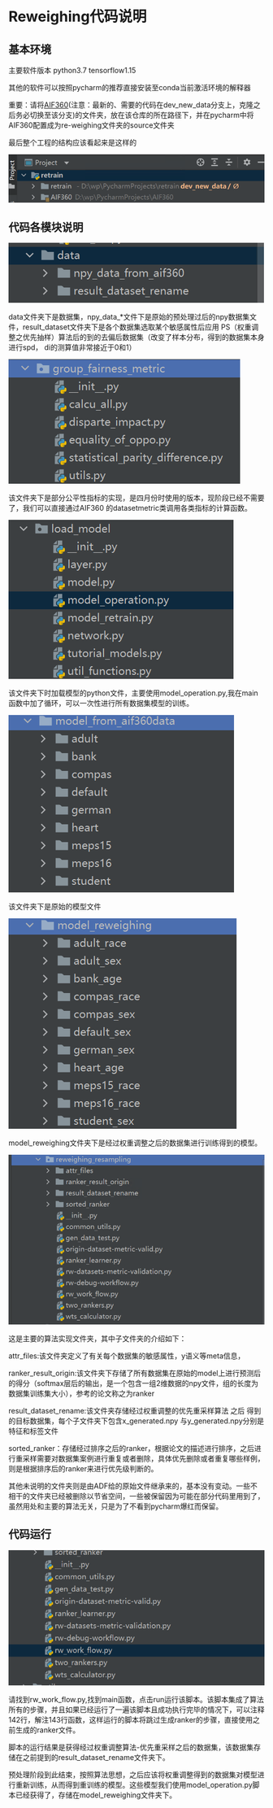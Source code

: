 # Reweighing代码说明

## 基本环境

主要软件版本 python3.7 tensorflow1.15

其他的软件可以按照pycharm的推荐直接安装至conda当前激活环境的解释器

重要：请将[AIF360](https://github.com/wangpei72/AIF360.git)(注意：最新的、需要的代码在dev_new_data分支上，克隆之后务必切换至该分支)的文件夹，放在该仓库的所在路径下，并在pycharm中将AIF360配置成为re-weighing文件夹的source文件夹

最后整个工程的结构应该看起来是这样的

![](assets/source.png)

## 代码各模块说明

![](assets/data.png)

data文件夹下是数据集，npy_data_*文件下是原始的预处理过后的npy数据集文件，result_dataset文件夹下是各个数据集选取某个敏感属性后应用 PS（权重调整之优先抽样）算法后的到的去偏后数据集（改变了样本分布，得到的数据集本身进行spd， di的测算值非常接近于0和1）

![](assets/groupf.png)

该文件夹下是部分公平性指标的实现，是四月份时使用的版本，现阶段已经不需要了，我们可以直接通过AIF360 的datasetmetric类调用各类指标的计算函数。

![](assets/load_model.png)

该文件夹下时加载模型的python文件，主要使用model_operation.py,我在main函数中加了循环，可以一次性进行所有数据集模型的训练。

![](assets/orgmodel.png)

该文件夹下是原始的模型文件

![](assets/remodel.png)

model_reweighing文件夹下是经过权重调整之后的数据集进行训练得到的模型。

![](assets/rw.png)

这是主要的算法实现文件夹，其中子文件夹的介绍如下：

attr_files:该文件夹定义了有关每个数据集的敏感属性，y语义等meta信息，

ranker_result_origin:该文件夹下存储了所有数据集在原始的model上进行预测后的得分（softmax层后的输出，是一个包含一组2维数据的npy文件，组的长度为数据集训练集大小），参考的论文称之为ranker

result_dataset_rename:该文件夹存储经过权重调整的优先重采样算法 之后 得到的目标数据集，每个子文件夹下包含x_generated.npy 与y_generated.npy分别是特征和标签文件

sorted_ranker：存储经过排序之后的ranker，根据论文的描述进行排序，之后进行重采样需要对数据集案例进行重复或者删除，具体优先删除或者重复哪些样例，则是根据排序后的ranker来进行优先级判断的。



其他未说明的文件夹则是由ADF给的原始文件继承来的，基本没有变动。一些不相干的文件夹已经被删除以节省空间，一些被保留因为可能在部分代码里用到了，虽然用处和主要的算法无关，只是为了不看到pycharm爆红而保留。

## 代码运行

![](assets/run.png)

请找到rw_work_flow.py,找到main函数，点击run运行该脚本。该脚本集成了算法所有的步骤，并且如果已经运行了一遍该脚本且成功执行完毕的情况下，可以注释142行，解注143行函数，这样运行的脚本将跳过生成ranker的步骤，直接使用之前生成的ranker文件。

脚本的运行结果是获得经过权重调整算法-优先重采样之后的数据集，该数据集存储在之前提到的result_dataset_rename文件夹下。



预处理阶段到此结束，按照算法思想，之后应该将权重调整得到的数据集对模型进行重新训练，从而得到重训练的模型。这些模型我们使用model_operation.py脚本已经获得了，存储在model_reweighing文件夹下。









